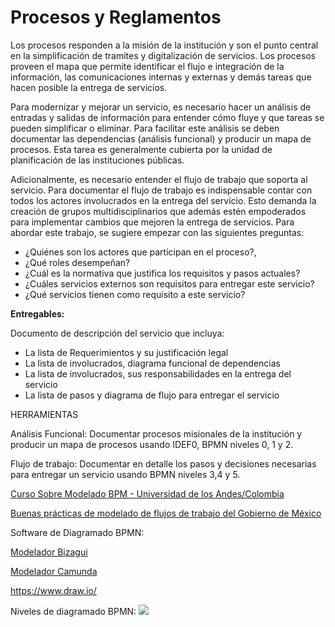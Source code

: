 
# Procesos y Reglamentos

Los procesos responden a la misión de la institución y son el punto central en la simplificación de tramites y digitalización de servicios. Los procesos proveen el mapa que permite identificar el flujo e integración de la información, las comunicaciones internas y externas y demás tareas que hacen posible la entrega de servicios.

Para modernizar y mejorar un servicio, es necesario hacer un análisis de entradas y salidas de información para entender cómo fluye y que tareas se pueden simplificar o eliminar. Para facilitar este análisis se deben documentar las dependencias (análisis funcional) y producir un mapa de procesos. Esta tarea es generalmente cubierta por la unidad de planificación de las instituciones públicas.

Adicionalmente, es necesario entender el flujo de trabajo que soporta al servicio. Para documentar el flujo de trabajo es indispensable contar con todos los actores involucrados en la entrega del servicio. Esto demanda la creación de grupos multidisciplinarios que además estén empoderados para implementar cambios que mejoren la entrega de servicios. Para abordar este trabajo, se sugiere empezar con las siguientes preguntas:

* ¿Quiénes son los actores que participan en el proceso?,
* ¿Qué roles desempeñan?
* ¿Cuál es la normativa que justifica los requisitos y pasos actuales?
* ¿Cuáles servicios externos son requisitos para entregar este servicio?
* ¿Qué servicios tienen como requisito a este servicio?

**Entregables:**

Documento de descripción del servicio que incluya:

* La lista de Requerimientos y su justificación legal
* La lista de involucrados, diagrama funcional de dependencias
* La lista de involucrados, sus responsabilidades en la entrega del servicio
* La lista de pasos y diagrama de flujo para entregar el servicio

HERRAMIENTAS


Análisis Funcional: Documentar procesos misionales de la institución y producir un mapa de procesos usando IDEF0, BPMN niveles  0, 1 y 2.

Flujo de trabajo: Documentar en detalle los pasos y decisiones necesarias para entregar un servicio usando BPMN niveles 3,4 y 5.

[Curso Sobre Modelado BPM - Universidad de los Andes/Colombia ](https://planeacion.uniandes.edu.co/dmdocuments/INS-45-1-01-01%20Modelamiento%20de%20Procesos%20con%20BPMN.pdf)

[Buenas prácticas de modelado de flujos de trabajo del Gobierno de México](https://www.gob.mx/guiasinteroperabilidad/contenido_gral/anexos_gral/anexo_g3_a1.pdf)

Software de Diagramado BPMN:

[Modelador Bizagui](https://www.bizagi.com/es/productos/bpm-suite/modeler)

[Modelador Camunda](https://camunda.com/bpmn/tool/)

https://www.draw.io/


Niveles de diagramado BPMN:
![](https://developsoftware.files.wordpress.com/2014/03/process-hierarchy.png)
